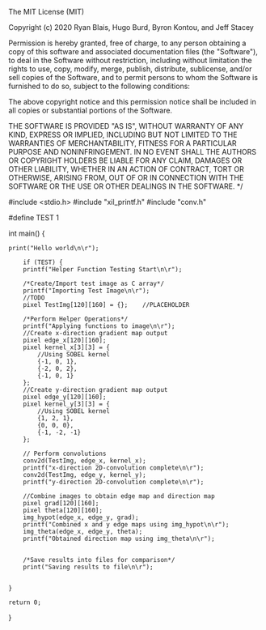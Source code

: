 The MIT License (MIT)

Copyright (c) 2020 Ryan Blais, Hugo Burd, Byron Kontou, and Jeff Stacey

Permission is hereby granted, free of charge, to any person obtaining a copy of
this software and associated documentation files (the "Software"), to deal in
the Software without restriction, including without limitation the rights to
use, copy, modify, merge, publish, distribute, sublicense, and/or sell copies
of the Software, and to permit persons to whom the Software is furnished to do
so, subject to the following conditions:

The above copyright notice and this permission notice shall be included in all
copies or substantial portions of the Software.

THE SOFTWARE IS PROVIDED "AS IS", WITHOUT WARRANTY OF ANY KIND, EXPRESS OR
IMPLIED, INCLUDING BUT NOT LIMITED TO THE WARRANTIES OF MERCHANTABILITY,
FITNESS FOR A PARTICULAR PURPOSE AND NONINFRINGEMENT. IN NO EVENT SHALL THE
AUTHORS OR COPYRIGHT HOLDERS BE LIABLE FOR ANY CLAIM, DAMAGES OR OTHER
LIABILITY, WHETHER IN AN ACTION OF CONTRACT, TORT OR OTHERWISE, ARISING FROM,
OUT OF OR IN CONNECTION WITH THE SOFTWARE OR THE USE OR OTHER DEALINGS IN THE
SOFTWARE.
*/

#include <stdio.h>
#include "xil_printf.h"
#include "conv.h"

#define TEST 1

int main() {

    print("Hello world\n\r");

        if (TEST) {
        printf("Helper Function Testing Start\n\r");

        /*Create/Import test image as C array*/
        printf("Importing Test Image\n\r");
        //TODO
        pixel TestImg[120][160] = {};    //PLACEHOLDER

        /*Perform Helper Operations*/
        printf("Applying functions to image\n\r");
        //Create x-direction gradient map output
        pixel edge_x[120][160];               
        pixel kernel_x[3][3] = {
            //Using SOBEL kernel
            {-1, 0, 1},
            {-2, 0, 2},
            {-1, 0, 1}
        };
        //Create y-direction gradient map output
        pixel edge_y[120][160];
        pixel kernel_y[3][3] = {
            //Using SOBEL kernel
            {1, 2, 1},
            {0, 0, 0},
            {-1, -2, -1}
        };

        // Perform convolutions
        conv2d(TestImg, edge_x, kernel_x);
        printf("x-direction 2D-convolution complete\n\r");
        conv2d(TestImg, edge_y, kernel_y);
        printf("y-direction 2D-convolution complete\n\r");

        //Combine images to obtain edge map and direction map
        pixel grad[120][160];
        pixel theta[120][160];
        img_hypot(edge_x, edge_y, grad);
        printf("Combined x and y edge maps using img_hypot\n\r");
        img_theta(edge_x, edge_y, theta);
        printf("Obtained direction map using img_theta\n\r");


        /*Save results into files for comparison*/
        print("Saving results to file\n\r");


    }

    return 0;
}
